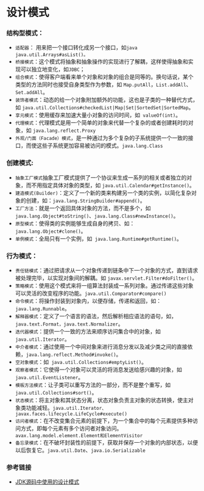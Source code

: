 # 设计模式

###  结构型模式：

- `适配器`： 用来把一个接口转化成另一个接口，如```java java.util.Arrays#asList()。```
- `桥接模式`：这个模式将抽象和抽象操作的实现进行了解耦，这样使得抽象和实现可以独立地变化，如`JDBC`；
- `组合模式`：使得客户端看来单个对象和对象的组合是同等的。换句话说，某个类型的方法同时也接受自身类型作为参数，如 `Map.putAll`，`List.addAll`、`Set.addAll`。
- `装饰者模式`：动态的给一个对象附加额外的功能，这也是子类的一种替代方式，如 `java.util.Collections#checkedList|Map|Set|SortedSet|SortedMap`。
- `享元模式`：使用缓存来加速大量小对象的访问时间，如` valueOf(int)`。
- `代理模式`：代理模式是用一个简单的对象来代替一个复杂的或者创建耗时的对象，如 `java.lang.reflect.Proxy`
- `外观/门面（Facade）模式`，是一种通过为多个复杂的子系统提供一个一致的接口，而使这些子系统更加容易被访问的模式。`java.lang.Class`

###  创建模式:
  - `抽象工厂模式`抽象工厂模式提供了一个协议来生成一系列的相关或者独立的对象，而不用指定具体对象的类型，如 `java.util.Calendar#getInstance()`。
  - `建造模式(Builder)`：定义了一个新的类来构建另一个类的实例，以简化复杂对象的创建，如：`java.lang.StringBuilder#append()`。
  - `工厂方法`：就是一个返回具体对象的方法，而不是多个，如` java.lang.Object#toString()`、`java.lang.Class#newInstance()`。
  - `原型模式`：使得类的实例能够生成自身的拷贝、如：`java.lang.Object#clone()`。
  - `单例模式`：全局只有一个实例，如` java.lang.Runtime#getRuntime()`。

###  行为模式：
  - `责任链模式`：通过把请求从一个对象传递到链条中下一个对象的方式，直到请求被处理完毕，以实现对象间的解耦。如 `javax.servlet.Filter#doFilter()`。
  - `策略模式`：使用这个模式来将一组算法封装成一系列对象。通过传递这些对象可以灵活的改变程序的功能。`java.util.Comparator#compare()`
  - `命令模式`：将操作封装到对象内，以便存储，传递和返回，如：`java.lang.Runnable`。
  - `解释器模式`：定义了一个语言的语法，然后解析相应语法的语句，如，`java.text.Format，java.text.Normalizer`。
  - `迭代器模式`：提供一个一致的方法来顺序访问集合中的对象，如 `java.util.Iterator`。
  - `中介者模式`：通过使用一个中间对象来进行消息分发以及减少类之间的直接依赖，`java.lang.reflect.Method#invoke()`。
  - `空对象模式`：如` java.util.Collections#emptyList()`。
  - `观察者模式`：它使得一个对象可以灵活的将消息发送给感兴趣的对象，如 `java.util.EventListener`。
  - `模板方法模式`：让子类可以重写方法的一部分，而不是整个重写，如 `java.util.Collections#sort()`。
  - `状态模式`：将主对象和其状态分离，状态对象负责主对象的状态转换，使主对象类功能减轻。`java.util.Iterator、javax.faces.lifecycle.LifeCycle#execute()`
  - `访问者模式`：在不改变集合元素的前提下，为一个集合中的每个元素提供多种访问方式，即每个元素有多个访问者对象访问。`avax.lang.model.element.Element和ElementVisitor`
  - `备忘录模式`：在不破坏封装性的前提下，获取并保存一个对象的内部状态，以便以后恢复它。`java.util.Date`、`java.io.Serializable`

### 参考链接
- [JDK源码中使用的设计模式](https://www.cnblogs.com/techliang666/p/9154173.html)
